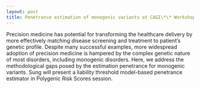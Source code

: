 ```yaml
---
layout: post
title: Penetrance estimation of monogenic variants at CAGI\*\* Workshop 
---
```


Precision medicine has potential for transforming the healthcare delivery by more effectively matching disease screening and treatment to patient’s genetic profile. Despite many successful examples, more widespread adoption of precision medicine is hampered by the complex genetic nature of most disorders, including monogenic disorders. Here, we address the methodological gaps posed by the estimation penetrance for monogenic variants. Sung will present a liability threshold model-based penetrance estimator in Polygenic Risk Scores session.  


